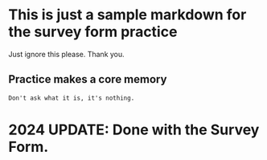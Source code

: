 # This is just a sample markdown for the survey form practice

Just ignore this please. Thank you.

## Practice makes a core memory

    Don't ask what it is, it's nothing.

# 2024 UPDATE: Done with the Survey Form.
